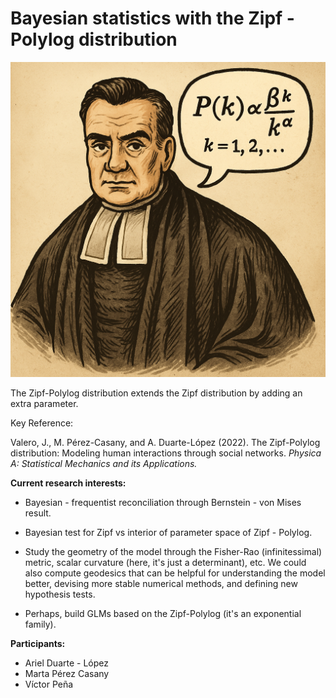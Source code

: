 # Bayesian statistics with the Zipf - Polylog distribution

![Thomas Bayes saying P(k) ∝ βᵏ / kᵅ](img/bayes-poly.png)


The Zipf-Polylog distribution extends the Zipf distribution by adding an extra parameter.

Key Reference:

Valero, J., M. Pérez-Casany, and A. Duarte-López (2022). The
Zipf-Polylog distribution: Modeling human interactions through social
networks. *Physica A: Statistical Mechanics and its Applications.*

**Current research interests:**

* Bayesian - frequentist reconciliation through Bernstein - von Mises result.

* Bayesian test for Zipf vs interior of parameter space of Zipf - Polylog. 

* Study the geometry of the model through the Fisher-Rao (infinitessimal) metric, scalar curvature (here, it's just a determinant), etc. We could also compute geodesics that can be helpful for understanding the model better, devising more stable numerical methods, and defining new hypothesis tests.

* Perhaps, build GLMs based on the Zipf-Polylog (it's an exponential family).
    
**Participants:**

* Ariel Duarte - López
* Marta Pérez Casany
* Víctor Peña
